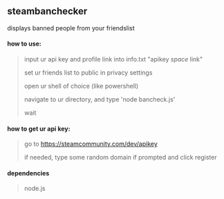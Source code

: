 ## steambanchecker
displays banned people from your friendslist

#### how to use:
> input ur api key and profile link into info.txt "apikey *space* link"
>
> set ur friends list to public in privacy settings
>
> open ur shell of choice (like powershell)
>
> navigate to ur directory, and type 'node bancheck.js'
>
> wait

#### how to get ur api key:
> go to https://steamcommunity.com/dev/apikey
>
> if needed, type some random domain if prompted and click register


#### dependencies
> node.js
